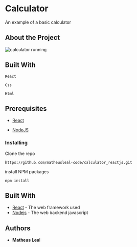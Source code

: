 # Calculator

An example of a basic calculator

## About the Project

![calculator running](./public/calc.gif)

## Built With

```
React
```
```
Css
```
```
Html
```

## Prerequisites

* [React](https://reactjs.org/)

* [NodeJS](https://nodejs.org/en/download/)

### Installing

Clone the repo

```
https://github.com/matheusleal-code/calculator_reactjs.git
```

install NPM packages

```
npm install
```

## Built With

* [React](https://reactjs.org/) - The web framework used
* [Nodejs](https://nodejs.org/en/download/) - The web backend javascript 

## Authors

* **Matheus Leal**
